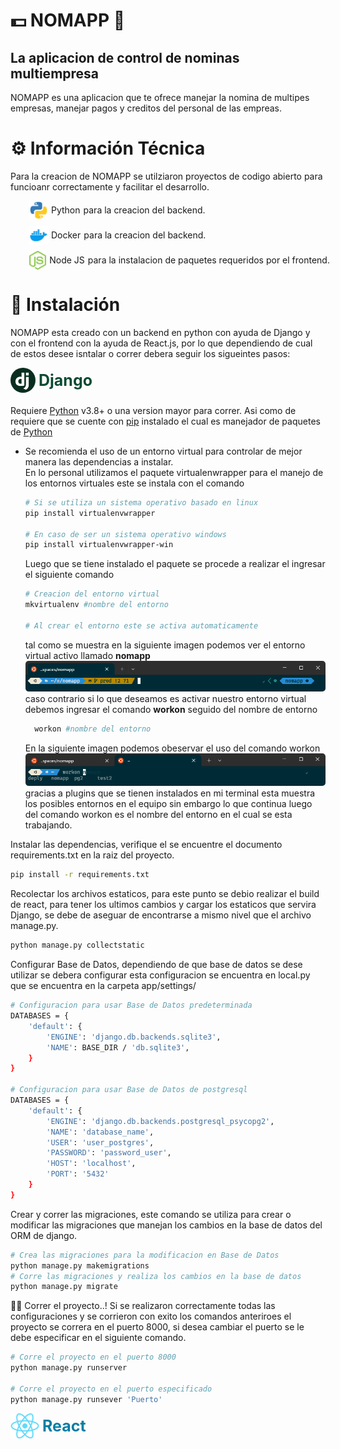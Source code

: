 # 💵 NOMAPP 💱
## La aplicacion de control de nominas multiempresa

NOMAPP es una aplicacion que te ofrece manejar la nomina de multipes empresas, manejar pagos y creditos del personal de las empreas.

# ⚙️ Información Técnica
Para la creacion de NOMAPP se utilziaron proyectos de codigo abierto para funcioanr correctamente y facilitar el desarrollo.

<span style="margin-left:30px;display:flex; width:100%; red; align-items:center; gap:5px; margin-bottom: 10px">
  <a style="display:flex; align-items:center; gap:5px">
    <img src="./core/static/imgs/python_logo.png" style="object-fit:cover; height: 30px; display:flex" />
    Python
  </a>
  para la creacion del backend.
</span>

<span style="margin-left:30px;display:flex; width:100%; red; gap:5px; margin-bottom: 10px; align-items:center">
  <a style="display:flex; align-items:center; gap:5px">
    <img src="./core/static/imgs/docker_logo.png" style="object-fit:cover; height: 30px; display:flex" />
    Docker
  </a>
  para la creacion del backend.
</span>

<span style="margin-left:30px;display:flex; width:100%; red; gap:5px; margin-bottom: 10px; align-items:center">
  <a style="display:flex; align-items:center; gap:5px">
    <img src="./core/static/imgs/node_logo.svg" style="object-fit:cover; height: 30px; display:flex" />
    Node JS
  </a>
  para la instalacion de paquetes requeridos por el frontend.
</span>

# 🚀 Instalación

NOMAPP esta creado con un backend en python con ayuda de Django y con el frontend con la ayuda de React.js, por lo que dependiendo de cual de estos desee isntalar o correr debera seguir los sigueintes pasos:

<a style="display:flex; gap: 5px; font-size: 25px; color: rgba(12,75,51); font-weight:bold; align-items:center; margin-bottom: 20px;margin-top: 0">
  <img style="height: 40px; border-radius:100%" src="./core/static/imgs/django_logo.png" />
  Django
</a>

Requiere <a href="https://www.python.org">Python</a> v3.8+ o una version mayor para correr.
Asi como de requiere que se cuente con <a href="https://pip.pypa.io/en/stable/installation/">pip</a> instalado el cual es manejador de paquetes de <a href="https://www.python.org">Python</a>

- Se recomienda el uso de un entorno virtual para controlar de mejor manera las dependencias a instalar.
\
  En lo personal utilizamos el paquete virtualenwrapper para el manejo de los entornos virtuales este se instala con el comando
  ```sh
  # Si se utiliza un sistema operativo basado en linux
  pip install virtualenvwrapper

  # En caso de ser un sistema operativo windows
  pip install virtualenvwrapper-win
  ```
  Luego que se tiene instalado el paquete se procede a realizar el ingresar el siguiente comando

  ```sh
  # Creacion del entorno virtual
  mkvirtualenv #nombre del entorno

  # Al crear el entorno este se activa automaticamente
  ```
  tal como se muestra en la siguiente imagen podemos ver el entorno virtual activo llamado **nomapp**
  <img src="./core/static/imgs/ejemplo_env.png" style="border-radius:5px">
  caso contrario si lo que deseamos es activar nuestro entorno virtual debemos ingresar el comando **workon** seguido del nombre de entorno


  ```sh
    workon #nombre del entorno
  ```
  En la siguiente imagen podemos obeservar el uso del comando workon
  <img src="./core/static/imgs/workon.png" style="border-radius:5px">
  gracias a plugins que se tienen instalados en mi terminal esta muestra los posibles entornos en el equipo sin embargo lo que continua luego del comando workon es el nombre del entorno en el cual se esta trabajando.

Instalar las dependencias, verifique el se encuentre el documento requirements.txt en la raiz del proyecto.
```sh
pip install -r requirements.txt
```
Recolectar los archivos estaticos, para este punto se debio realizar el build de react, para tener los ultimos cambios y cargar los estaticos que servira Django, se debe de aseguar de encontrarse a mismo nivel que el archivo manage.py.
```sh
python manage.py collectstatic
```
Configurar Base de Datos, dependiendo de que base de datos se dese utilizar se debera configurar esta configuracion se encuentra en local.py que se encuentra en la carpeta app/settings/

```sh
# Configuracion para usar Base de Datos predeterminada
DATABASES = {
    'default': {
        'ENGINE': 'django.db.backends.sqlite3',
        'NAME': BASE_DIR / 'db.sqlite3',
    }
}

# Configuracion para usar Base de Datos de postgresql
DATABASES = {
    'default': {
        'ENGINE': 'django.db.backends.postgresql_psycopg2',
        'NAME': 'database_name',
        'USER': 'user_postgres',
        'PASSWORD': 'password_user',
        'HOST': 'localhost',
        'PORT': '5432'
    }
}
```

Crear y correr las migraciones, este comando se utiliza para crear o modificar las migraciones que manejan los cambios en la base de datos del ORM de django.

```sh
# Crea las migraciones para la modificacion en Base de Datos
python manage.py makemigrations
# Corre las migraciones y realiza los cambios en la base de datos
python manage.py migrate
```

👨‍💻 Correr el proyecto..! Si se realizaron correctamente todas las configuraciones y se corrieron con exito los comandos anteriroes el proyecto se correra en el puerto 8000, si desea cambiar el puerto se le debe especificar en el siguiente comando.
```sh
# Corre el proyecto en el puerto 8000
python manage.py runserver

# Corre el proyecto en el puerto especificado
python manage.py runsever 'Puerto'
```

<a style="display:flex; gap: 5px; font-size: 25px; color: rgba(8,126,164); font-weight:bold; align-items:center; margin-bottom: 20px;margin-top: 0">
  <img style="height: 40px;" src="./core/static/imgs/react_logo.png" />
  React
</a>
